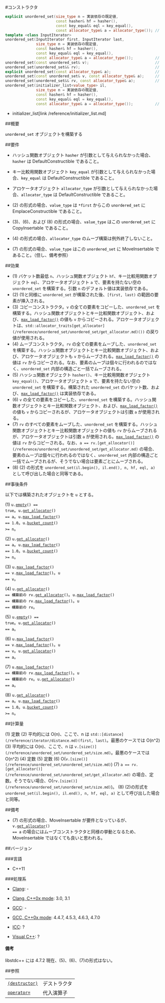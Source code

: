 #コンストラクタ
```cpp
explicit unordered_set(size_type n = 実装依存の既定値,
                       const hasher& hf = hasher(),
                       const key_equal& eql = key_equal(),
                       const allocator_type& a = allocator_type()); // (1)
template <class InputIterator>
unordered_set(InputIterator first, InputIterator last,
              size_type n = 実装依存の既定値,
              const hasher& hf = hasher(),
              const key_equal& eql = key_equal(),
              const allocator_type& a = allocator_type());          // (2)
unordered_set(const unordered_set& v);                              // (3)
unordered_set(unordered_set&& rv);                                  // (4)
explicit unordered_set(const allocator_type& a);                    // (5)
unordered_set(const unordered_set& v, const allocator_type& a);     // (6)
unordered_set(unordered_set&& rv, const allocator_type& a);         // (7)
unordered_set(initializer_list<value_type> il,
              size_type n = 実装依存の既定値,
              const hasher& hf = hasher(),
              const key_equal& eql = key_equal(),
              const allocator_type& a = allocator_type());          // (8)
```
* initializer_list[link /reference/initializer_list.md]

##概要

<code style='color:black'>unordered_set</code> オブジェクトを構築する


##要件


- ハッシュ関数オブジェクト <code style='color:black'>hasher</code> が引数として与えられなかった場合、<code style='color:black'>hasher</code> は DefaultConstructible であること。

- キー比較用関数オブジェクト <code style='color:black'>key_equal</code> が引数として与えられなかった場合、<code style='color:black'>key_equal</code> は DefaultConstructible であること。

- アロケータオブジェクト <code style='color:black'>allocator_type</code> が引数として与えられなかった場合、<code style='color:black'>allocator_type</code> は DefaultConstructible であること。

- (2) の形式の場合、<code style='color:black'>value_type</code> は <code style='color:black'>*first</code> からこの <code style='color:black'>unordered_set</code> に EmplaceConstructible であること。

- (3)、(6)、および (8) の形式の場合、<code style='color:black'>value_type</code> はこの <code style='color:black'>unordered_set</code> に CopyInsertable であること。

- (4) の形式の場合、<code style='color:black'>allocator_type</code> のムーブ構築は例外終了しないこと。

- (7) の形式の場合、<code style='color:black'>value_type</code> はこの <code style='color:black'>unordered_set</code> に MoveInsertable であること。（但し、備考参照）


##効果

- (1)	バケット数最低 `n`、ハッシュ関数オブジェクト `hf`、キー比較用関数オブジェクト `eql`、アロケータオブジェクト `a` で、要素を持たない空の `unordered_set` を構築する。引数 `n` のデフォルト値は実装依存である。
- (2)	(1)と同様に `unordered_set` が構築された後、`[first, last)` の範囲の要素が挿入される。
- (3)	コピーコンストラクタ。`v` の全ての要素をコピーした、`unordered_set` を構築する。ハッシュ関数オブジェクトとキー比較関数オブジェクト、および、[`max_load_factor()`](/reference/unordered_set/unordered_set/max_load_factor.md) の値も `v` からコピーされる。アロケータオブジェクトは、`std::allocator_traits[get_allocator](/reference/unordered_set/unordered_set/get_allocator.md)())` の戻り値が使用される。
- (4)	ムーブコンストラクタ。`rv` の全ての要素をムーブした、`unordered_set` を構築する。ハッシュ関数オブジェクトとキー比較関数オブジェクト、および、アロケータオブジェクトも `v` からムーブされる。[`max_load_factor()`](/reference/unordered_set/unordered_set/max_load_factor.md) の値は `rv` からコピーされる。なお、要素のムーブは個々に行われるのではなく、`unordered_set` 内部の構造ごと一括でムーブされる。
- (5)	ハッシュ関数オブジェクト `hasher()`、キー比較用関数オブジェクト `key_equal()`、アロケータオブジェクト `a` で、要素を持たない空の `unordered_set` を構築する。構築された `unordered_set` のバケット数、および、[`max_load_factor()`](/reference/unordered_set/unordered_set/max_load_factor.md) は実装依存である。
- (6)	`v` の全ての要素をコピーした、`unordered_set` を構築する。ハッシュ関数オブジェクトとキー比較関数オブジェクト、および、[`max_load_factor()`](/reference/unordered_set/unordered_set/max_load_factor.md) の値も `v` からコピーされるが、アロケータオブジェクトは引数 `a` が使用される。
- (7)	`rv` のすべての要素をムーブした、`unordered_set` を構築する。ハッシュ関数オブジェクトとキー比較関数オブジェクトの値も `rv` からムーブされるが、アロケータオブジェクトは引数 `a` が使用される。[`max_load_factor()`](/reference/unordered_set/unordered_set/max_load_factor.md) の値は `rv` からコピーされる。なお、`a == rv.[get_allocator()](/reference/unordered_set/unordered_set/get_allocator.md)` の場合、要素のムーブは個々に行われるのではなく、`unordered_set` 内部の構造ごと一括でムーブされるが、そうでない場合は要素ごとにムーブされる。
- (8)	(2) の形式を `unordered_set(il.begin(), il.end(), n, hf, eql, a)` として呼び出した場合と同等である。



##事後条件

以下では構築されたオブジェクトを <code style='color:black'>u</code> とする。

(1) <code style='color:black'>u.[empty](/reference/unordered_set/unordered_set/empty.md)() == true</code>。<code style='color:black'>u.[get_allocator](/reference/unordered_set/unordered_set/get_allocator.md)() == a</code>。<code style='color:black'>u.[max_load_factor](/reference/unordered_set/unordered_set/max_load_factor.md)() == 1.0</code>。<code style='color:black'>u.[bucket_count](/reference/unordered_set/unordered_set/bucket_count.md)() >= n</code>。

(2) <code style='color:black'>u.[get_allocator](/reference/unordered_set/unordered_set/get_allocator.md)() == a</code>。<code style='color:black'>u.[max_load_factor](/reference/unordered_set/unordered_set/max_load_factor.md)() == 1.0</code>。<code style='color:black'>u.[bucket_count](/reference/unordered_set/unordered_set/bucket_count.md)() >= n</code>。

(3) <code style='color:black'>u.[max_load_factor](/reference/unordered_set/unordered_set/max_load_factor.md)() == v.[max_load_factor](/reference/unordered_set/unordered_set/max_load_factor.md)()</code>。<code style='color:black'>u == v</code>。

(4) <code style='color:black'>u.[get_allocator](/reference/unordered_set/unordered_set/get_allocator.md)() == 構築前の rv.[get_allocator](/reference/unordered_set/unordered_set/get_allocator.md)()</code>。<code style='color:black'>u.[max_load_factor](/reference/unordered_set/unordered_set/max_load_factor.md)() == 構築前の rv.[max_load_factor](/reference/unordered_set/unordered_set/max_load_factor.md)()</code>。<code style='color:black'>u == 構築前の rv</code>。

(5) <code style='color:black'>u.[empty](/reference/unordered_set/unordered_set/empty.md)() == true</code>。<code style='color:black'>u.[get_allocator](/reference/unordered_set/unordered_set/get_allocator.md)() == a</code>。

(6) <code style='color:black'>u.[max_load_factor](/reference/unordered_set/unordered_set/max_load_factor.md)() == v.[max_load_factor](/reference/unordered_set/unordered_set/max_load_factor.md)()</code>。<code style='color:black'>u == v</code>。<code style='color:black'>u.[get_allocator](/reference/unordered_set/unordered_set/get_allocator.md)() == a</code>。

(7) <code style='color:black'>u.[max_load_factor](/reference/unordered_set/unordered_set/max_load_factor.md)() == 構築前の rv.[max_load_factor](/reference/unordered_set/unordered_set/max_load_factor.md)()</code>。<code style='color:black'>u == 構築前の rv</code>。<code style='color:black'>u.[get_allocator](/reference/unordered_set/unordered_set/get_allocator.md)() == a</code>。

(8) <code style='color:black'>u.[get_allocator](/reference/unordered_set/unordered_set/get_allocator.md)() == a</code>。<code style='color:black'>u.[max_load_factor](/reference/unordered_set/unordered_set/max_load_factor.md)() == 1.0</code>。<code style='color:black'>u.[bucket_count](/reference/unordered_set/unordered_set/bucket_count.md)() >= n</code>。


##計算量

(1)	定数
(2)	平均的には O(n)、ここで、n は `std::[distance](/reference/iterator/distance.md)(first, last)`。最悪のケースでは O(n^2)
(3)	平均的には O(n)、ここで、n は `v.[size()](/reference/unordered_set/unordered_set/size.md)`。最悪のケースでは O(n^2)
(4)	定数
(5)	定数
(6)	O(`v.[size()](/reference/unordered_set/unordered_set/size.md)`)
(7)	`a == rv.[get_allocator()](/reference/unordered_set/unordered_set/get_allocator.md)` の場合、定数。そうでない場合、O(`rv.[size()](/reference/unordered_set/unordered_set/size.md)`)。
(8)	(2)の形式を `unordered_set(il.begin(), il.end(), n, hf, eql, a)` として呼び出した場合と同等。


##備考


- (7) の形式の場合、MoveInsertable が要件となっているが、<code style='color:black'>v.[get_allocator](/reference/unordered_set/unordered_set/get_allocator.md)() == a</code> の場合にはムーブコンストラクタと同様の挙動となるため、MoveInsertable ではなくても良いと思われる。


##バージョン


###言語

- C++11

###処理系


- [Clang](/implementation#clang.md): -

- [Clang, C++0x mode](/implementation#clang.md): 3.0, 3.1

- [GCC](/implementation#gcc.md): -

- [GCC, C++0x mode](/implementation#gcc.md): 4.4.7, 4.5.3, 4.6.3, 4.7.0

- [ICC](/implementation#icc.md): ?

- [Visual C++](/implementation#visual_cpp.md): ?

<h4>備考</h4>
libstdc++ には 4.7.2 現在、(5)、(6)、(7)の形式はない。


##参照


| | |
|-------------------------------------------------------------------------------------------------------------------------------------------------------|------------------|
|<code style='color:black'>[(destructor)](/reference/unordered_set/unordered_set/-unordered_set.md)</code> |デストラクタ |
|<code style='color:black'>[operator=](/reference/unordered_set/unordered_set/op_assign.md)</code> |代入演算子 |

